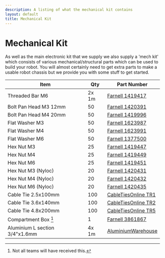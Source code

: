 ```yaml
---
description: A listing of what the mechanical kit contains
layout: default
title: Mechanical Kit
---
```

Mechanical Kit
==============

As well as the main electronic kit that we supply we also supply a 'mech kit' which consists of various mechanical/structural parts which can be used to build your robot.
You will almost certainly need to get extra parts to make a usable robot chassis but we provide you with some stuff to get started.

| Item                           | Qty   | Part Number
|--------------------------------|-------|------------
| Threaded Bar M6                | 2x 1m | [Farnell 1419417][F-1419417]
| Bolt Pan Head M3 12mm          | 50    | [Farnell 1420391][F-1420391]
| Bolt Pan Head M4 20mm          | 50    | [Farnell 1419996][F-1419996]
| Flat Washer M3                 | 50    | [Farnell 1623987][F-1623987]
| Flat Washer M4                 | 50    | [Farnell 1623991][F-1623991]
| Flat Washer M6                 | 50    | [Farnell 1377500][F-1377500]
| Hex Nut M3                     | 25    | [Farnell 1419447][F-1419447]
| Hex Nut M4                     | 25    | [Farnell 1419449][F-1419449]
| Hex Nut M6                     | 25    | [Farnell 1419451][F-1419451]
| Hex Nut M3 (Nyloc)             | 20    | [Farnell 1420431][F-1420431]
| Hex Nut M4 (Nyloc)             | 20    | [Farnell 1420432][F-1420432]
| Hex Nut M6 (Nyloc)             | 20    | [Farnell 1420435][F-1420435]
| Cable Tie 2.5x100mm            | 100   | [CableTiesOnline TR1][CTO-TR1]
| Cable Tie 3.6x140mm            | 100   | [CableTiesOnline TR2][CTO-TR2]
| Cable Tie 4.8x200mm            | 100   | [CableTiesOnline TR5][CTO-TR5]
| Compartment Box [^1]           | 1     | [Farnell 3861867][F-3861867]
| Aluminium L section 3/4"x1.6mm | 4x 1m | [AluminiumWarehouse][AW]

[^1]: Not all teams will have received this.

[F-1419417]: http://xgoat.com/p/farnell/1419417
[F-1420391]: http://xgoat.com/p/farnell/1420391
[F-1419996]: http://xgoat.com/p/farnell/1419996
[F-1623987]: http://xgoat.com/p/farnell/1623987
[F-1623991]: http://xgoat.com/p/farnell/1623991
[F-1377500]: http://xgoat.com/p/farnell/1377500
[F-1419447]: http://xgoat.com/p/farnell/1419447
[F-1419449]: http://xgoat.com/p/farnell/1419449
[F-1419451]: http://xgoat.com/p/farnell/1419451
[F-1420431]: http://xgoat.com/p/farnell/1420431
[F-1420432]: http://xgoat.com/p/farnell/1420432
[F-1420435]: http://xgoat.com/p/farnell/1420435
[CTO-TR1]: http://www.cabletiesonline.co.uk/cable-ties/cable-ties-100mm-x-2-5mm/prod_400.html
[CTO-TR2]: http://www.cabletiesonline.co.uk/cable-ties/cable-ties-140mm-x-3-6mm/prod_401.html
[CTO-TR5]: http://www.cabletiesonline.co.uk/cable-ties/cable-ties-200mm-x-4-8mm/prod_404.html
[F-3861867]: http://xgoat.com/p/farnell/3861867
[AW]: http://www.aluminiumwarehouse.co.uk/Aluminium-Angle/c120_124/p14960/Aluminium_Angle_(6063T6)_<small><sup>3</sup>/<sub>4</sub></small>_in_x_<small><sup>3</sup>/<sub>4</sub></small>_in_x_<small><sup>1</sup>/<sub>16</sub></small>_in/product_info.html
